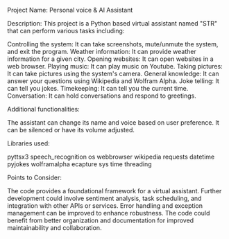 Project Name: Personal voice & AI Assistant

Description: This project is a Python based virtual assistant named "STR" that can perform various tasks including:

Controlling the system: It can take screenshots, mute/unmute the system, and exit the program.
Weather information: It can provide weather information for a given city.
Opening websites: It can open websites in a web browser.
Playing music: It can play music on Youtube.
Taking pictures: It can take pictures using the system's camera.
General knowledge: It can answer your questions using Wikipedia and Wolfram Alpha.
Joke telling: It can tell you jokes.
Timekeeping: It can tell you the current time.
Conversation: It can hold conversations and respond to greetings.

Additional functionalities:

The assistant can change its name and voice based on user preference.
It can be silenced or have its volume adjusted.

Libraries used:

pyttsx3
speech_recognition
os
webbrowser
wikipedia
requests
datetime
pyjokes
wolframalpha
ecapture
sys
time
threading

Points to Consider:

The code provides a foundational framework for a virtual assistant. Further development could involve sentiment analysis, task scheduling, and integration with other APIs or services.
Error handling and exception management can be improved to enhance robustness.
The code could benefit from better organization and documentation for improved maintainability and collaboration.

